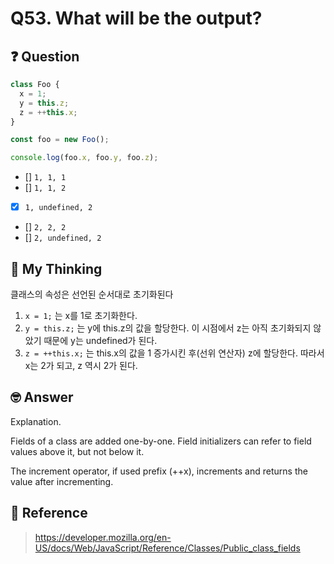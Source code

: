 # Q53. What will be the output?

## ❓ Question

```js
class Foo {
  x = 1;
  y = this.z;
  z = ++this.x;
}

const foo = new Foo();

console.log(foo.x, foo.y, foo.z);
```

- [] `1, 1, 1`
- [] `1, 1, 2`
- [x] `1, undefined, 2`
- [] `2, 2, 2`
- [] `2, undefined, 2`

## 🤔 My Thinking

클래스의 속성은 선언된 순서대로 초기화된다

1. `x = 1;` 는 x를 1로 초기화한다.
2. `y = this.z;` 는 y에 this.z의 값을 할당한다. 이 시점에서 z는 아직 초기화되지 않았기 때문에 y는 undefined가 된다.
3. `z = ++this.x;` 는 this.x의 값을 1 증가시킨 후(선위 연산자) z에 할당한다. 따라서 x는 2가 되고, z 역시 2가 된다.

## 🤓 Answer

Explanation.

Fields of a class are added one-by-one.
Field initializers can refer to field values above it, but not below it.

The increment operator, if used prefix (++x), increments and returns the value after incrementing.

## 📄 Reference

> https://developer.mozilla.org/en-US/docs/Web/JavaScript/Reference/Classes/Public_class_fields
